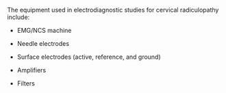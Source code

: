 The equipment used in electrodiagnostic studies for cervical radiculopathy include:

- EMG/NCS machine

- Needle electrodes

- Surface electrodes (active, reference, and ground)

- Amplifiers

- Filters